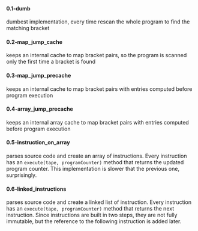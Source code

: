 #### 0.1-dumb

dumbest implementation, every time rescan the whole program to find the matching bracket

#### 0.2-map_jump_cache

keeps an internal cache to map bracket pairs, so the program is scanned only the first time a bracket is found

#### 0.3-map_jump_precache

keeps an internal cache to map bracket pairs with entries computed before program execution

#### 0.4-array_jump_precache

keeps an internal array cache to map bracket pairs with entries computed before program execution

#### 0.5-instruction_on_array

parses source code and create an array of instructions. Every instruction has an `execute(tape, programCounter)` method that returns the updated program counter.
This implementation is slower that the previous one, surprisingly.

#### 0.6-linked_instructions
parses source code and create a linked list of instruction. Every instruction has an `execute(tape, programCounter)` method that returns the next instruction.
Since instructions are built in two steps, they are not fully immutable, but the reference to the following instruction is added later.
